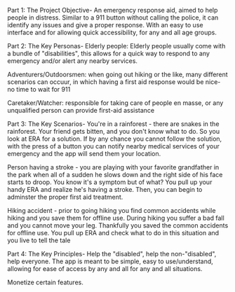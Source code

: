 Part 1: The Project Objective-
An emergency response aid, aimed to help people in distress. Similar to a 911 button without calling the police, it can identify any issues and give a proper response. With an easy to use interface and for allowing quick accessibility, for any and all age groups. 

Part 2: The Key Personas-
Elderly people: Elderly people usually come with a bundle of "disabilities", this allows for a quick way to respond to any emergency and/or alert any nearby services.

Adventurers/Outdoorsmen: when going out hiking or the like, many different scenarios can occuur, in which having a first aid response would be nice- no time to wait for 911

Caretaker/Watcher: responsible for taking care of people en masse, or any unqualified person can provide first-aid assistance

Part 3: The Key Scenarios-
You're in a rainforest - there are snakes in the rainforest. Your friend gets bitten, and you don't know what to do. So you look at ERA for a solution. If by any chance you cannot follow the solution, with the press of a button you can notify nearby medical services of your emergency and the app will send them your location.

Person having a stroke - you are playing with your favorite grandfather in the park when all of a sudden he slows down and the right side of his face starts to droop. You know it's a symptom but of what? You pull up your handy ERA and realize he's having a stroke. Then, you can begin to adminster the proper first aid treatment.

Hiking accident - prior to going hiking you find common accidents while hiking and you save them for offline use. During hiking you suffer a bad fall and you cannot move your leg. Thankfully you saved the common accidents for offline use. You pull up ERA and check what to do in this situation and you live to tell the tale

Part 4: The Key Principles-
Help the "disabled", help the non-"disabled", help everyone. The app is meant to be simple, easy to use/understand, allowing for ease of access by any and all for any and all situations.

Monetize certain features.
